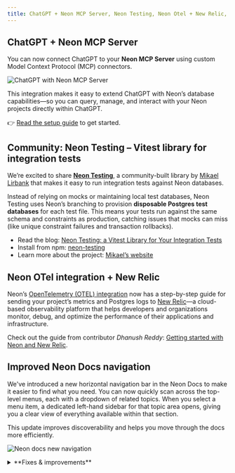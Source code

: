 ```yaml
---
title: ChatGPT + Neon MCP Server, Neon Testing, Neon Otel + New Relic, and more
---
```


## ChatGPT + Neon MCP Server

You can now connect ChatGPT to your **Neon MCP Server** using custom Model Context Protocol (MCP) connectors.

![ChatGPT with Neon MCP Server](/docs/changelog/chatgpt_mcp.png)

This integration makes it easy to extend ChatGPT with Neon’s database capabilities—so you can query, manage, and interact with your Neon projects directly within ChatGPT.

👉 [Read the setup guide](link-to-blog-post) to get started.

## Community: Neon Testing – Vitest library for integration tests

We’re excited to share **[Neon Testing](https://www.npmjs.com/package/neon-testing)**, a community-built library by [Mikael Lirbank](https://www.lirbank.com/) that makes it easy to run integration tests against Neon databases.

Instead of relying on mocks or maintaining local test databases, Neon Testing uses Neon’s branching to provision **disposable Postgres test databases** for each test file. This means your tests run against the same schema and constraints as production, catching issues that mocks can miss (like unique constraint failures and transaction rollbacks).

- Read the blog: [Neon Testing: a Vitest Library for Your Integration Tests](https://neon.com/blog/neon-testing-a-vitest-library-for-your-integration-tests)
- Install from npm: [neon-testing](https://www.npmjs.com/package/neon-testing)
- Learn more about the project: [Mikael’s website](https://www.lirbank.com/)

## Neon OTel integration + New Relic

Neon’s [OpenTelemetry (OTEL) integration](/docs/guides/opentelemetry) now has a step-by-step guide for sending your project’s metrics and Postgres logs to [New Relic](https://newrelic.com/)—a cloud-based observability platform that helps developers and organizations monitor, debug, and optimize the performance of their applications and infrastructure.

Check out the guide from contributor _Dhanush Reddy_: [Getting started with Neon and New Relic](https://neon.com/guides/newrelic-otel-neon).

## Improved Neon Docs navigation

We've introduced a new horizontal navigation bar in the Neon Docs to make it easier to find what you need. You can now quickly scan across the top-level menus, each with a dropdown of related topics. When you select a menu item, a dedicated left-hand sidebar for that topic area opens, giving you a clear view of everything available within that section.

This update improves discoverability and helps you move through the docs more efficiently.

![Neon docs new navigation](/docs/changelog/neon_docs_nav.png)

<details>
<summary>**Fixes & improvements**</summary>

- **Neon Console**
  - We adjusted the warning mesage on the **Edit compute** modal about connection brief disruptions when changing the compute size. The warning message now only appears when compute size values are modified.
  - Fixed an issue where the **Branch expiration** modal would close without notice if an error occurred. The modal now remains open and displays the error message.
- **Backup & restore**
  - On the **Backup & restore** page on the Neon Console, snapshots are now listed with a more user-friendly branch name instead of the branch ID value.
  - The **Restore branch modal** now shows the new branch expiration time that will be set when restoring a branch that is configured to expire.
- **Neon API**
  - The [List projects](https://api-docs.neon.tech/reference/listprojects) endpoint now enforces rate limits: up to **10 requests per second** and a maximum of **300 requests per minute**.
- **Native Vercel integration**
  - On the **Branch overview** page for users of the native Vercel integration, the **Open preview deployment** link now directs to the correct Vercel deployment page instead of the application’s page.
  - You can now open the **Branch overview** page in the Neon Console for a preview deployment branch directly from the Vercel deployment page.

</details>
